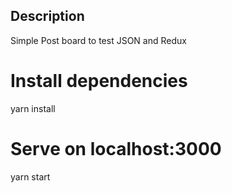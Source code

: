 
## Description 
Simple Post board to test JSON and Redux


# Install dependencies
yarn install

# Serve on localhost:3000
yarn start
```
